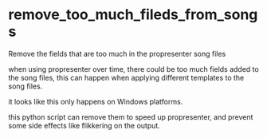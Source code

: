 # remove_too_much_fileds_from_songs
Remove the fields that are too much in the propresenter song files

when using propresenter over time, there could be too much fields added to the song files,
this can happen when applying different templates to the song files.

it looks like this only happens on Windows platforms.

this python script can remove them to speed up propresenter, and prevent some side effects like flikkering on the output.
